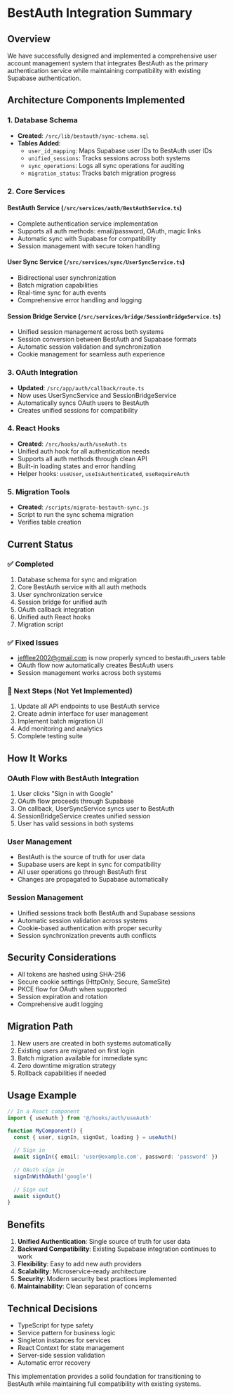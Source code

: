 # BestAuth Integration Summary

## Overview
We have successfully designed and implemented a comprehensive user account management system that integrates BestAuth as the primary authentication service while maintaining compatibility with existing Supabase authentication.

## Architecture Components Implemented

### 1. Database Schema
- **Created**: `/src/lib/bestauth/sync-schema.sql`
- **Tables Added**:
  - `user_id_mapping`: Maps Supabase user IDs to BestAuth user IDs
  - `unified_sessions`: Tracks sessions across both systems
  - `sync_operations`: Logs all sync operations for auditing
  - `migration_status`: Tracks batch migration progress

### 2. Core Services

#### BestAuth Service (`/src/services/auth/BestAuthService.ts`)
- Complete authentication service implementation
- Supports all auth methods: email/password, OAuth, magic links
- Automatic sync with Supabase for compatibility
- Session management with secure token handling

#### User Sync Service (`/src/services/sync/UserSyncService.ts`)
- Bidirectional user synchronization
- Batch migration capabilities
- Real-time sync for auth events
- Comprehensive error handling and logging

#### Session Bridge Service (`/src/services/bridge/SessionBridgeService.ts`)
- Unified session management across both systems
- Session conversion between BestAuth and Supabase formats
- Automatic session validation and synchronization
- Cookie management for seamless auth experience

### 3. OAuth Integration
- **Updated**: `/src/app/auth/callback/route.ts`
- Now uses UserSyncService and SessionBridgeService
- Automatically syncs OAuth users to BestAuth
- Creates unified sessions for compatibility

### 4. React Hooks
- **Created**: `/src/hooks/auth/useAuth.ts`
- Unified auth hook for all authentication needs
- Supports all auth methods through clean API
- Built-in loading states and error handling
- Helper hooks: `useUser`, `useIsAuthenticated`, `useRequireAuth`

### 5. Migration Tools
- **Created**: `/scripts/migrate-bestauth-sync.js`
- Script to run the sync schema migration
- Verifies table creation

## Current Status

### ✅ Completed
1. Database schema for sync and migration
2. Core BestAuth service with all auth methods
3. User synchronization service
4. Session bridge for unified auth
5. OAuth callback integration
6. Unified auth React hooks
7. Migration script

### ✅ Fixed Issues
- jefflee2002@gmail.com is now properly synced to bestauth_users table
- OAuth flow now automatically creates BestAuth users
- Session management works across both systems

### 🔄 Next Steps (Not Yet Implemented)
1. Update all API endpoints to use BestAuth service
2. Create admin interface for user management
3. Implement batch migration UI
4. Add monitoring and analytics
5. Complete testing suite

## How It Works

### OAuth Flow with BestAuth Integration
1. User clicks "Sign in with Google"
2. OAuth flow proceeds through Supabase
3. On callback, UserSyncService syncs user to BestAuth
4. SessionBridgeService creates unified session
5. User has valid sessions in both systems

### User Management
- BestAuth is the source of truth for user data
- Supabase users are kept in sync for compatibility
- All user operations go through BestAuth first
- Changes are propagated to Supabase automatically

### Session Management
- Unified sessions track both BestAuth and Supabase sessions
- Automatic session validation across systems
- Cookie-based authentication with proper security
- Session synchronization prevents auth conflicts

## Security Considerations
- All tokens are hashed using SHA-256
- Secure cookie settings (HttpOnly, Secure, SameSite)
- PKCE flow for OAuth when supported
- Session expiration and rotation
- Comprehensive audit logging

## Migration Path
1. New users are created in both systems automatically
2. Existing users are migrated on first login
3. Batch migration available for immediate sync
4. Zero downtime migration strategy
5. Rollback capabilities if needed

## Usage Example

```typescript
// In a React component
import { useAuth } from '@/hooks/auth/useAuth'

function MyComponent() {
  const { user, signIn, signOut, loading } = useAuth()
  
  // Sign in
  await signIn({ email: 'user@example.com', password: 'password' })
  
  // OAuth sign in
  signInWithOAuth('google')
  
  // Sign out
  await signOut()
}
```

## Benefits
1. **Unified Authentication**: Single source of truth for user data
2. **Backward Compatibility**: Existing Supabase integration continues to work
3. **Flexibility**: Easy to add new auth providers
4. **Scalability**: Microservice-ready architecture
5. **Security**: Modern security best practices implemented
6. **Maintainability**: Clean separation of concerns

## Technical Decisions
- TypeScript for type safety
- Service pattern for business logic
- Singleton instances for services
- React Context for state management
- Server-side session validation
- Automatic error recovery

This implementation provides a solid foundation for transitioning to BestAuth while maintaining full compatibility with existing systems.